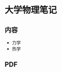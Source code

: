 # 大学物理笔记

## 内容

- 力学
- 热学

## PDF

<div id="phy-pdf"></div>
<style>
.pdfobject-container { height: 50rem; border: 3px solid #88304E; }
</style>
<script>
var options = {
    fallbackLink: "<p>浏览器不支持内联 pdf 显示，请打开 <a href='[url]'>这个链接</a>。</p>",
};
PDFObject.embed("Notes/Phy.pdf", "#phy-pdf");
</script>